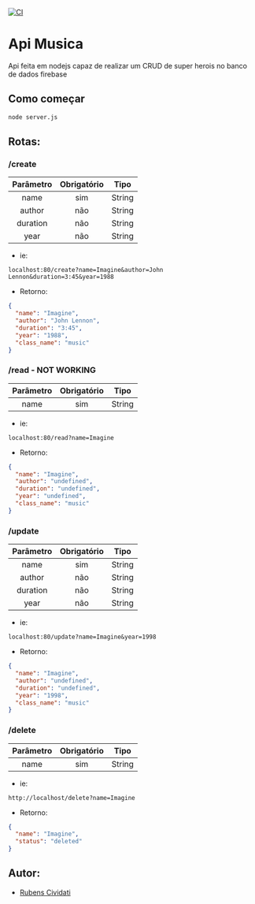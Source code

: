 [![CI](https://github.com/Cividati/api-musica/actions/workflows/ci.yml/badge.svg)](https://github.com/Cividati/api-musica/actions/workflows/ci.yml)

# Api Musica
Api feita em nodejs capaz de realizar um CRUD de super herois no banco de dados firebase

## Como começar
```bash
node server.js
```
## Rotas:

### /create

| **Parâmetro** | **Obrigatório** | **Tipo** |
|:-------------:|:---------------:|:--------:|
|      name     |       sim       |  String  |
|     author    |       não       |  String  |
|    duration   |       não       |  String  |
|      year     |       não       |  String  |

- ie: 
```
localhost:80/create?name=Imagine&author=John Lennon&duration=3:45&year=1988
```

- Retorno:
```json
{
  "name": "Imagine",
  "author": "John Lennon",
  "duration": "3:45",
  "year": "1988",
  "class_name": "music"
}
```

### /read - NOT WORKING

| **Parâmetro** | **Obrigatório** | **Tipo** |
|:-------------:|:---------------:|:--------:|
|      name     |       sim       |  String  |

- ie:

```
localhost:80/read?name=Imagine
```

- Retorno:
```json
{
  "name": "Imagine",
  "author": "undefined",
  "duration": "undefined",
  "year": "undefined",
  "class_name": "music"
}
```

### /update

| **Parâmetro** | **Obrigatório** | **Tipo** |
|:-------------:|:---------------:|:--------:|
|      name     |       sim       |  String  |
|     author    |       não       |  String  |
|    duration   |       não       |  String  |
|      year     |       não       |  String  |

- ie: 
```
localhost:80/update?name=Imagine&year=1998
```

- Retorno:
```json
{
  "name": "Imagine",
  "author": "undefined",
  "duration": "undefined",
  "year": "1998",
  "class_name": "music"
}
```

### /delete

| **Parâmetro** | **Obrigatório** | **Tipo** |
|:-------------:|:---------------:|:--------:|
|      name     |       sim       |  String  |

- ie:

```
http://localhost/delete?name=Imagine
```

- Retorno:
```json
{
  "name": "Imagine",
  "status": "deleted"
}
```

## Autor:

- [Rubens Cividati](github.com/cividati)